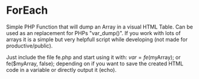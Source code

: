 # ForEach
Simple PHP Function that will dump an Array in a visual HTML Table. 
Can be used as an replacement for PHPs "var_dump()". If you work with lots of arrays it is a simple but very helpfull script while developing (not made for productive/public).

Just include the file fe.php and start using it with:
$var = fe($myArray);
or
fe($myArray, false);
depending on if you want to save the created HTML code in a variable or directly output it (echo).

